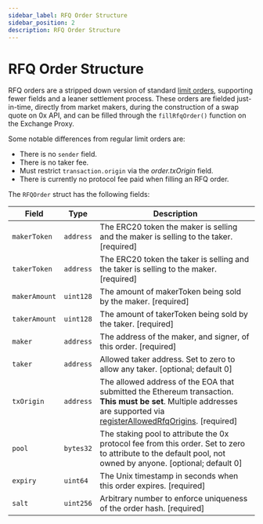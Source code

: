 ```yaml
---
sidebar_label: RFQ Order Structure
sidebar_position: 2
description: RFQ Order Structure
---
```

# RFQ Order Structure

RFQ orders are a stripped down version of standard [limit orders](/0x-limit-orders/docs/limit-order-structure), supporting fewer fields and a leaner settlement process. These orders are fielded just-in-time, directly from market makers, during the construction of a swap quote on 0x API, and can be filled through the `fillRfqOrder()` function on the Exchange Proxy.


Some notable differences from regular limit orders are:

* There is no `sender` field.
* There is no taker fee.
* Must restrict `transaction.origin` via the _order.txOrigin_ field.
* There is currently no protocol fee paid when filling an RFQ order.



The `RFQOrder` struct has the following fields:

| Field         | Type      | Description                                                                                                                                                                  |
| ------------- | --------- | -------------------------------------------------------------------------------------------------------------------------------------------------------------------------------------------------------------------------------------------------------------- |
| `makerToken`  | `address` | The ERC20 token the maker is selling and the maker is selling to the taker. [required]                                                                                                                                                                         |
| `takerToken`  | `address` | The ERC20 token the taker is selling and the taker is selling to the maker. \[required]                                                                                                                                                                        |
| `makerAmount` | `uint128` | The amount of makerToken being sold by the maker. \[required]                                                                                                                                                                                                  |
| `takerAmount` | `uint128` | The amount of takerToken being sold by the taker. \[required]                                                                                                                                                                                                  |
| `maker`       | `address` | The address of the maker, and signer, of this order. \[required]                                                                                                                                                                                               |
| `taker`       | `address` | Allowed taker address. Set to zero to allow any taker. \[optional; default 0]                                                                                                                                                                                  |
| `txOrigin`    | `address` | The allowed address of the EOA that submitted the Ethereum transaction. **This must be set**. Multiple addresses are supported via [registerAllowedRfqOrigins](https://protocol.0x.org/en/latest/basics/functions.html#registerallowedrfqorigins). \[required] |
| `pool`        | `bytes32` | The staking pool to attribute the 0x protocol fee from this order. Set to zero to attribute to the default pool, not owned by anyone. \[optional; default 0]                                                                                                   |
| `expiry`      | `uint64`  | The Unix timestamp in seconds when this order expires. \[required]                                                                                                                                                                                             |
| `salt`        | `uint256` | Arbitrary number to enforce uniqueness of the order hash. \[required]                                                                                                                                                                                          |
